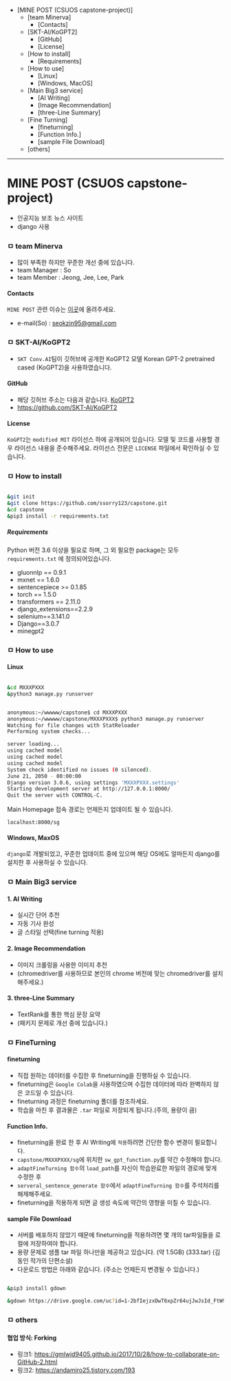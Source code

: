

<!-- @import "[TOC]" {cmd="toc" depthFrom=1 depthTo=6 orderedList=false} -->

<!-- code_chunk_output -->

- [MINE POST (CSUOS capstone-project)]
  - [team Minerva]
    - [Contacts]
  - [SKT-AI/KoGPT2]
    - [GitHub]
    - [License]
  - [How to install]
    - [Requirements]
  - [How to use]
    - [Linux]
    - [Windows, MacOS]
  - [Main Big3 service]
    - [AI Writing]
    - [Image Recommendation]
    - [three-Line Summary]
  - [Fine Turning]
    - [fineturning]
    - [Function Info.]
    - [sample File Download]
  - [others]
  

<!-- /code_chunk_output -->

---

# MINE POST (CSUOS capstone-project)
* 인공지능 보조 뉴스 사이트
* django 사용



### ㅁ team Minerva

* 많이 부족한 하지만 꾸준한 개선 중에 있습니다.
* team Manager : So
* team Member : Jeong, Jee, Lee, Park 

#### Contacts

`MINE POST` 관련 이슈는 [이곳](https://github.com/ssorry123/capstone/issues)에 올려주세요.
* e-mail(So) : seokzin95@gmail.com



### ㅁ SKT-AI/KoGPT2

* `SKT Conv.AI`팀이 깃허브에 공개한 KoGPT2 모델 Korean GPT-2 pretrained cased (KoGPT2)을 사용하였습니다.

#### GitHub
* 해당 깃허브 주소는 다음과 같습니다. [KoGPT2](https://github.com/SKT-AI/KoGPT2)
* https://github.com/SKT-AI/KoGPT2

#### License
`KoGPT2`는 `modified MIT` 라이선스 하에 공개되어 있습니다. 모델 및 코드를 사용할 경우 라이선스 내용을 준수해주세요. 라이선스 전문은 `LICENSE` 파일에서 확인하실 수 있습니다.



### ㅁ How to install

```sh

&git init
&git clone https://github.com/ssorry123/capstone.git
&cd capstone
&pip3 install -r requirements.txt
```


##### Requirements

Python 버전 3.6 이상을 필요로 하며, 그 외 필요한 package는 모두 `requirements.txt` 에 정의되어있습니다.


* gluonnlp == 0.9.1
* mxnet == 1.6.0
* sentencepiece >= 0.1.85
* torch == 1.5.0
* transformers == 2.11.0
* django_extensions==2.2.9
* selenium==3.141.0
* Django==3.0.7
* minegpt2





### ㅁ How to use

####  Linux

```sh

&cd MXXXPXXX
&python3 manage.py runserver
```

```sh

anonymous:~/wwwww/capstone$ cd MXXXPXXX
anonymous:~/wwwww/capstone/MXXXPXXX$ python3 manage.py runserver
Watching for file changes with StatReloader
Performing system checks...

server loading...
using cached model
using cached model
using cached model
System check identified no issues (0 silenced).
June 21, 2050 - 00:00:00
Django version 3.0.6, using settings 'MXXXPXXX.settings'
Starting development server at http://127.0.0.1:8000/
Quit the server with CONTROL-C.

```

Main Homepage 접속 경로는 언제든지 업데이트 될 수 있습니다.
```
localhost:8000/sg
```

#### Windows, MaxOS
`django`로 개발되었고, 꾸준한 업데이트 중에 있으며 해당 OS에도 얼마든지 django를 설치한 후 사용하실 수 있습니다.





### ㅁ Main Big3 service

#### 1. AI Writing
- 실시간 단어 추천
- 자동 기사 완성
- 글 스타일 선택(fine turning 적용)

#### 2. Image Recommendation
- 이미지 크롤링을 사용한 이미지 추천
- (chromedriver를 사용하므로 본인의 chrome 버전에 맞는 chromedriver를 설치해주세요.)

#### 3. three-Line Summary
- TextRank를 통한 핵심 문장 요약
- (패키지 문제로 개선 중에 있습니다.)






### ㅁ FineTurning
#### fineturning
- 직접 원하는 데이터를 수집한 후 fineturning을 진행하실 수 있습니다.
- fineturning은 `Google Colab`을 사용하였으며 수집한 데이터에 따라 완벽하지 않은 코드일 수 있습니다.
- fineturning 과정은 fineturning 폴더를 참조하세요.
- 학습을 마친 후 결과물은 `.tar` 파일로 저장되게 됩니다.(주의, 용량이 큼)

#### Function Info.
- fineturning을 완료 한 후 AI Writing에 `적용`하려면 간단한 함수 변경이 필요합니다.
- `capstone/MXXXPXXX/sg`에 위치한 `sw_gpt_function.py`를 약간 수정해야 합니다.
- `adaptFineTurning 함수`의 `load_path`를 자신이 학습완료한 파일의 경로에 맞게 수정한 후
- `serveral_sentence_generate 함수`에서 `adaptFineTurning 함수`를 주석처리를 해제해주세요.
- fineturning을 적용하게 되면 글 생성 속도에 약간의 영향을 미칠 수 있습니다.

#### sample File Download
- 서버를 배포하지 않았기 때문에 fineturning을 적용하려면 몇 개의 tar파일들을 로컬에 저장하여야 합니다.
- 용량 문제로 샘플 tar 파일 하나만을 제공하고 있습니다. (약 1.5GB) (333.tar) (김동인 작가의 단편소설)
- 다운로드 방법은 아래와 같습니다. (주소는 언제든지 변경될 수 있습니다.)

```sh

&pip3 install gdown

&gdown https://drive.google.com/uc?id=1-2bfIejzxDwT6xpZr64ujJwJsId_FtW9

```





### ㅁ others

#### 협업 방식: Forking
- 링크1: <https://gmlwjd9405.github.io/2017/10/28/how-to-collaborate-on-GitHub-2.html>
- 링크2: <https://andamiro25.tistory.com/193>




